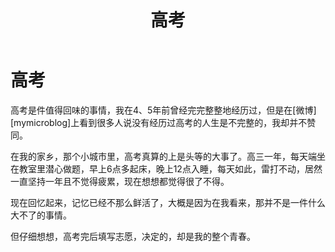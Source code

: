 ﻿---
layout: post
title: 高考
---

高考
=====================

高考是件值得回味的事情，我在4、5年前曾经完完整整地经历过，但是在[微博][mymicroblog]上看到很多人说没有经历过高考的人生是不完整的，我却并不赞同。

在我的家乡，那个小城市里，高考真算的上是头等的大事了。高三一年，每天端坐在教室里潜心做题，早上6点多起床，晚上12点入睡，每天如此，雷打不动，居然一直坚持一年且不觉得疲累，现在想想都觉得很了不得。

现在回忆起来，记忆已经不那么鲜活了，大概是因为在我看来，那并不是一件什么大不了的事情。

但仔细想想，高考完后填写志愿，决定的，却是我的整个青春。








